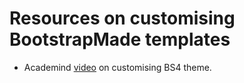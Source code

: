 # Resources on customising BootstrapMade templates
* Academind [video](https://youtu.be/6Ovw43Dkp44) on customising BS4 theme. 
